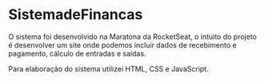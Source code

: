 # SistemadeFinancas
O sistema foi desenvolvido na Maratona da RocketSeat, o intuito do projeto é desenvolver um site onde podemos incluir dados de recebimento e pagamento, cálculo de entradas e saídas. 

Para elaboração do sistema utilizei HTML, CSS e JavaScript. 
